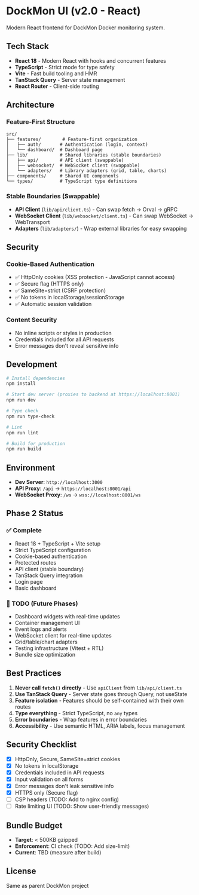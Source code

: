 # DockMon UI (v2.0 - React)

Modern React frontend for DockMon Docker monitoring system.

## Tech Stack

- **React 18** - Modern React with hooks and concurrent features
- **TypeScript** - Strict mode for type safety
- **Vite** - Fast build tooling and HMR
- **TanStack Query** - Server state management
- **React Router** - Client-side routing

## Architecture

### Feature-First Structure
```
src/
├── features/        # Feature-first organization
│   ├── auth/       # Authentication (login, context)
│   └── dashboard/  # Dashboard page
├── lib/            # Shared libraries (stable boundaries)
│   ├── api/        # API client (swappable)
│   ├── websocket/  # WebSocket client (swappable)
│   └── adapters/   # Library adapters (grid, table, charts)
├── components/     # Shared UI components
└── types/          # TypeScript type definitions
```

### Stable Boundaries (Swappable)
- **API Client** (`lib/api/client.ts`) - Can swap fetch → Orval → gRPC
- **WebSocket Client** (`lib/websocket/client.ts`) - Can swap WebSocket → WebTransport
- **Adapters** (`lib/adapters/`) - Wrap external libraries for easy swapping

## Security

### Cookie-Based Authentication
- ✅ HttpOnly cookies (XSS protection - JavaScript cannot access)
- ✅ Secure flag (HTTPS only)
- ✅ SameSite=strict (CSRF protection)
- ✅ No tokens in localStorage/sessionStorage
- ✅ Automatic session validation

### Content Security
- No inline scripts or styles in production
- Credentials included for all API requests
- Error messages don't reveal sensitive info

## Development

```bash
# Install dependencies
npm install

# Start dev server (proxies to backend at https://localhost:8001)
npm run dev

# Type check
npm run type-check

# Lint
npm run lint

# Build for production
npm run build
```

## Environment

- **Dev Server**: `http://localhost:3000`
- **API Proxy**: `/api` → `https://localhost:8001/api`
- **WebSocket Proxy**: `/ws` → `wss://localhost:8001/ws`

## Phase 2 Status

### ✅ Complete
- React 18 + TypeScript + Vite setup
- Strict TypeScript configuration
- Cookie-based authentication
- Protected routes
- API client (stable boundary)
- TanStack Query integration
- Login page
- Basic dashboard

### 🚧 TODO (Future Phases)
- Dashboard widgets with real-time updates
- Container management UI
- Event logs and alerts
- WebSocket client for real-time updates
- Grid/table/chart adapters
- Testing infrastructure (Vitest + RTL)
- Bundle size optimization

## Best Practices

1. **Never call `fetch()` directly** - Use `apiClient` from `lib/api/client.ts`
2. **Use TanStack Query** - Server state goes through Query, not useState
3. **Feature isolation** - Features should be self-contained with their own routes
4. **Type everything** - Strict TypeScript, no `any` types
5. **Error boundaries** - Wrap features in error boundaries
6. **Accessibility** - Use semantic HTML, ARIA labels, focus management

## Security Checklist

- [x] HttpOnly, Secure, SameSite=strict cookies
- [x] No tokens in localStorage
- [x] Credentials included in API requests
- [x] Input validation on all forms
- [x] Error messages don't leak sensitive info
- [x] HTTPS only (Secure flag)
- [ ] CSP headers (TODO: Add to nginx config)
- [ ] Rate limiting UI (TODO: Show user-friendly messages)

## Bundle Budget

- **Target**: < 500KB gzipped
- **Enforcement**: CI check (TODO: Add size-limit)
- **Current**: TBD (measure after build)

## License

Same as parent DockMon project
